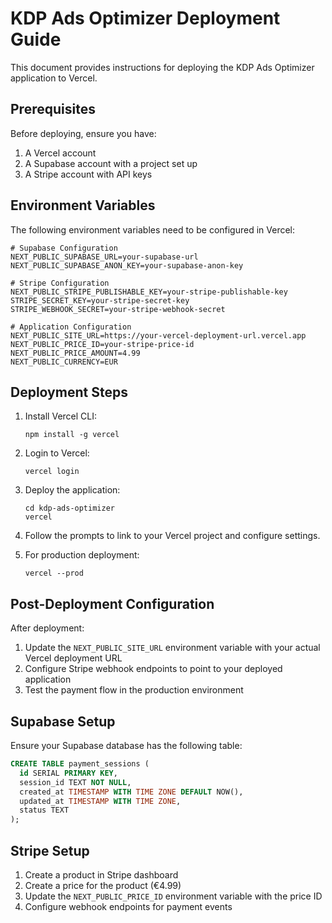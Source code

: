 # KDP Ads Optimizer Deployment Guide

This document provides instructions for deploying the KDP Ads Optimizer application to Vercel.

## Prerequisites

Before deploying, ensure you have:

1. A Vercel account
2. A Supabase account with a project set up
3. A Stripe account with API keys

## Environment Variables

The following environment variables need to be configured in Vercel:

```
# Supabase Configuration
NEXT_PUBLIC_SUPABASE_URL=your-supabase-url
NEXT_PUBLIC_SUPABASE_ANON_KEY=your-supabase-anon-key

# Stripe Configuration
NEXT_PUBLIC_STRIPE_PUBLISHABLE_KEY=your-stripe-publishable-key
STRIPE_SECRET_KEY=your-stripe-secret-key
STRIPE_WEBHOOK_SECRET=your-stripe-webhook-secret

# Application Configuration
NEXT_PUBLIC_SITE_URL=https://your-vercel-deployment-url.vercel.app
NEXT_PUBLIC_PRICE_ID=your-stripe-price-id
NEXT_PUBLIC_PRICE_AMOUNT=4.99
NEXT_PUBLIC_CURRENCY=EUR
```

## Deployment Steps

1. Install Vercel CLI:
   ```
   npm install -g vercel
   ```

2. Login to Vercel:
   ```
   vercel login
   ```

3. Deploy the application:
   ```
   cd kdp-ads-optimizer
   vercel
   ```

4. Follow the prompts to link to your Vercel project and configure settings.

5. For production deployment:
   ```
   vercel --prod
   ```

## Post-Deployment Configuration

After deployment:

1. Update the `NEXT_PUBLIC_SITE_URL` environment variable with your actual Vercel deployment URL
2. Configure Stripe webhook endpoints to point to your deployed application
3. Test the payment flow in the production environment

## Supabase Setup

Ensure your Supabase database has the following table:

```sql
CREATE TABLE payment_sessions (
  id SERIAL PRIMARY KEY,
  session_id TEXT NOT NULL,
  created_at TIMESTAMP WITH TIME ZONE DEFAULT NOW(),
  updated_at TIMESTAMP WITH TIME ZONE,
  status TEXT
);
```

## Stripe Setup

1. Create a product in Stripe dashboard
2. Create a price for the product (€4.99)
3. Update the `NEXT_PUBLIC_PRICE_ID` environment variable with the price ID
4. Configure webhook endpoints for payment events
